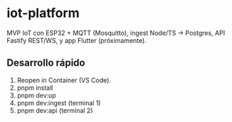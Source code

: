 # iot-platform

MVP IoT con ESP32 + MQTT (Mosquitto), ingest Node/TS → Postgres, API Fastify REST/WS, y app Flutter (próximamente).

## Desarrollo rápido
1) Reopen in Container (VS Code).
2) pnpm install
3) pnpm dev:up
4) pnpm dev:ingest (terminal 1)
5) pnpm dev:api (terminal 2)
